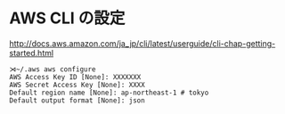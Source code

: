 

# AWS CLI の設定


<http://docs.aws.amazon.com/ja_jp/cli/latest/userguide/cli-chap-getting-started.html>


```
⋊~/.aws aws configure
AWS Access Key ID [None]: XXXXXXX
AWS Secret Access Key [None]: XXXX
Default region name [None]: ap-northeast-1 # tokyo
Default output format [None]: json
```